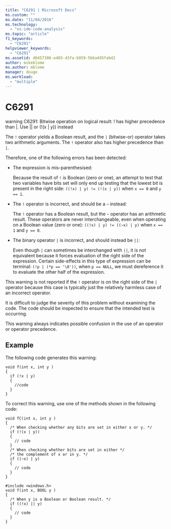 ```yaml
---
title: "C6291 | Microsoft Docs"
ms.custom: ""
ms.date: "11/04/2016"
ms.technology: 
  - "vs-ide-code-analysis"
ms.topic: "article"
f1_keywords: 
  - "C6291"
helpviewer_keywords: 
  - "C6291"
ms.assetid: d0457386-e403-43fa-b959-5b6a495fab42
author: mikeblome
ms.author: mblome
manager: douge
ms.workload: 
  - "multiple"
---
```

# C6291
warning C6291: Bitwise operation on logical result: ! has higher precedence than &#124;. Use &#124;&#124; or (!(x &#124; y)) instead  
  
 The `!` operator yields a Boolean result, and the `|` (bitwise-or) operator takes two arithmetic arguments. The `!` operator also has higher precedence than `|`.  
  
 Therefore, one of the following errors has been detected:  
  
-   The expression is mis-parenthesised:  
  
     Because the result of `!` is Boolean (zero or one), an attempt to test that two variables have bits set will only end up testing that the lowest bit is present in the right side: `((!x) | y) != (!(x | y))` when `x == 0` and `y == 1`.  
  
-   The `!` operator is incorrect, and should be a `~` instead:  
  
     The `!` operator has a Boolean result, but the `~` operator has an arithmetic result. These operators are never interchangeable, even when operating on a Boolean value (zero or one): `((!x) | y) != ((~x) | y)` when `x == 1` and `y == 0`.  
  
-   The binary operator `|` is incorrect, and should instead be `||`:  
  
     Even though `|` can sometimes be interchanged with `||`, it is not equivalent because it forces evaluation of the right side of the expression. Certain side-effects in this type of expression can be terminal: `(!p | (*p == '\0'))`, when `p == NULL`, we must dereference it to evaluate the other half of the expression.  
  
 This warning is not reported if the `!` operator is on the right side of the `|` operator because this case is typically just the relatively harmless case of an incorrect operator.  
  
 It is difficult to judge the severity of this problem without examining the code. The code should be inspected to ensure that the intended test is occurring.  
  
 This warning always indicates possible confusion in the use of an operator or operator precedence.  
  
## Example  
 The following code generates this warning:  
  
```  
void f(int x, int y )  
{  
  if (!x | y)  
  {  
    //code   
  }  
}  
```  
  
 To correct this warning, use one of the methods shown in the following code:  
  
```  
void fC(int x, int y )  
{  
  /* When checking whether any bits are set in either x or y. */  
  if (!(x | y))  
  {  
    // code  
  }  
  /* When checking whether bits are set in either */  
  /* the complement of x or in y. */  
  if ((~x) | y)  
  {  
    // code  
  }  
}  
  
#include <windows.h>  
void f(int x, BOOL y )  
{  
  /* When y is a Boolean or Boolean result. */  
  if ((!x) || y)  
  {  
    // code  
  }  
}  
```